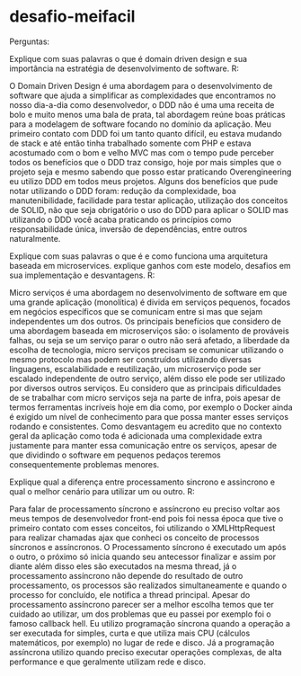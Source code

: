 # desafio-meifacil

Perguntas:

Explique com suas palavras o que é domain driven design e sua importância na estratégia de desenvolvimento de software.
R:

O Domain Driven Design é uma abordagem para o desenvolvimento de software que ajuda a simplificar as complexidades que encontramos no nosso dia-a-dia como desenvolvedor, o DDD não é uma uma receita de bolo e muito menos uma bala de prata, tal abordagem reúne boas práticas para a modelagem de software focando no domínio da aplicação.
Meu primeiro contato com DDD foi um tanto quanto difícil, eu estava mudando de stack e até então tinha trabalhado somente com PHP e estava acostumado com o bom e velho MVC mas com o tempo pude perceber todos os benefícios que o DDD traz consigo, hoje por mais simples que o projeto seja e mesmo sabendo que posso estar praticando Overengineering eu utilizo DDD em todos meus projetos.
Alguns dos benefícios que pude notar utilizando o DDD foram: redução da complexidade, boa manutenibilidade, facilidade para testar aplicação, utilização dos conceitos de SOLID, não que seja obrigatório o uso do DDD para aplicar o SOLID mas utilizando o DDD você acaba praticando os princípios como responsabilidade única, inversão de dependências, entre outros naturalmente.


Explique com suas palavras o que é e como funciona uma arquitetura baseada em microservices. explique ganhos com este modelo, desafios em sua implementação e desvantagens.
R:

Micro serviços é uma abordagem no desenvolvimento de software em que uma grande aplicação (monolítica) é divida em serviços pequenos, focados em negócios específicos que se comunicam entre si mas que sejam independentes um dos outros. Os principais benefícios que considero de uma abordagem baseada em microserviços são: o isolamento de prováveis falhas, ou seja se um serviço parar o outro não será afetado, a liberdade da escolha de tecnologia, micro serviços precisam se comunicar utilizando o mesmo protocolo mas podem ser construídos utilizando diversas linguagens, escalabilidade e reutilização, um microserviço pode ser escalado independente de outro serviço, além disso ele pode ser utilizado por diversos outros serviços. Eu considero que as principais dificuldades de se trabalhar com micro serviços seja na parte de infra, pois apesar de termos ferramentas incríveis hoje em dia como, por exemplo o Docker ainda é exigido um nível de conhecimento para que possa manter esses serviços rodando e consistentes. Como desvantagem eu acredito que no contexto geral da aplicação como toda é adicionada uma complexidade extra justamente para manter essa comunicação entre os serviços, apesar de que dividindo o software em pequenos pedaços teremos consequentemente problemas menores.


Explique qual a diferença entre processamento sincrono e assincrono e qual o melhor cenário para utilizar um ou outro.
R:

Para falar de processamento síncrono e assíncrono eu preciso voltar aos meus tempos de desenvolvedor front-end pois foi nessa época que tive o primeiro contato com esses conceitos, foi utilizando o XMLHttpRequest para realizar chamadas ajax que conheci os conceito de processos síncronos e assíncronos. O Processamento síncrono é executado um após o outro, o próximo só inicia quando seu antecessor finalizar e assim por diante além disso eles são executados na mesma thread, já o processamento assíncrono não depende do resultado de outro processamento, os processos são realizados simultaneamente e quando o processo for concluído, ele notifica a thread principal. Apesar do processamento assíncrono parecer ser a melhor escolha temos que ter cuidado ao utilizar, um dos problemas que eu passei por exemplo foi o famoso callback hell.
Eu utilizo programação síncrona quando a operação a ser executada for simples, curta e que utiliza mais CPU (cálculos matemáticos, por exemplo) no lugar de rede e disco. Já a programação assíncrona utilizo quando preciso executar operações complexas, de alta performance e que geralmente utilizam rede e disco.
